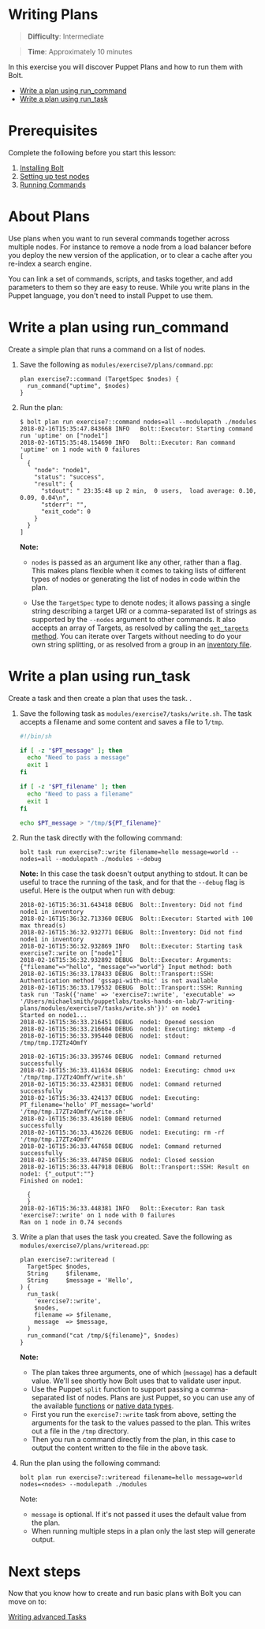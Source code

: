 # Writing Plans

> **Difficulty**: Intermediate

> **Time**: Approximately 10 minutes

In this exercise you will discover Puppet Plans and how to run them with Bolt. 

- [Write a plan using run_command](#write-a-plan-using-run_command)
- [Write a plan using run_task](#write-a-plan-using-run_task)

# Prerequisites
Complete the following before you start this lesson:

1. [Installing Bolt](../1-installing-bolt)
1. [Setting up test nodes](../2-acquiring-nodes)
1. [Running Commands](../3-running-commands)

# About Plans 

Use plans when you want to run several commands together across multiple nodes. For instance to remove a node from a load balancer before you deploy the new version of the application, or to clear a cache after you re-index a search engine.

You can link a set of commands, scripts, and tasks together, and add parameters to them so they are easy to reuse. While you write plans in the Puppet language, you don't need to install Puppet to use them.


# Write a plan using run_command

Create a simple plan that runs a command on a list of nodes.

1. Save the following as `modules/exercise7/plans/command.pp`:

    ```puppet
    plan exercise7::command (TargetSpec $nodes) {
      run_command("uptime", $nodes)
    }
    ```

2. Run the plan:

    ```
    $ bolt plan run exercise7::command nodes=all --modulepath ./modules
    2018-02-16T15:35:47.843668 INFO   Bolt::Executor: Starting command run 'uptime' on ["node1"]
    2018-02-16T15:35:48.154690 INFO   Bolt::Executor: Ran command 'uptime' on 1 node with 0 failures
    [
      {
        "node": "node1",
        "status": "success",
        "result": {
          "stdout": " 23:35:48 up 2 min,  0 users,  load average: 0.10, 0.09, 0.04\n",
          "stderr": "",
          "exit_code": 0
        }
      }
    ]
    ```

    **Note:**

    * `nodes` is passed as an argument like any other, rather than a flag. This makes plans flexible when it comes to taking lists of different types of nodes or generating the list of nodes in code within the plan.

    * Use the `TargetSpec` type to denote nodes; it allows passing a single string describing a target URI or a comma-separated list of strings as supported by the `--nodes` argument to other commands. It also accepts an array of Targets, as resolved by calling the [`get_targets` method](https://puppet.com/docs/bolt/0.x/writing_plans.html#calling-basic-plan-functions). You can iterate over Targets without needing to do your own string splitting, or as resolved from a group in an [inventory file](https://puppet.com/docs/bolt/0.x/inventory_file.html).


# Write a plan using run_task
Create a task and then create a plan that uses the task. .

1. Save the following task as `modules/exercise7/tasks/write.sh`. The task accepts a filename and some content and saves a file to 1`/tmp`.
    
    ```bash
    #!/bin/sh
    
    if [ -z "$PT_message" ]; then
      echo "Need to pass a message"
      exit 1
    fi
    
    if [ -z "$PT_filename" ]; then
      echo "Need to pass a filename"
      exit 1
    fi
    
    echo $PT_message > "/tmp/${PT_filename}"
    ```

2. Run the task directly with the following command:

    ```
    bolt task run exercise7::write filename=hello message=world --nodes=all --modulepath ./modules --debug
    ```
    
    **Note:** In this case the task doesn't output anything to stdout. It can be useful to trace the running of the task, and for that the `--debug` flag is useful. Here is the output when run with debug:
    
    ```
    2018-02-16T15:36:31.643418 DEBUG  Bolt::Inventory: Did not find node1 in inventory
    2018-02-16T15:36:32.713360 DEBUG  Bolt::Executor: Started with 100 max thread(s)
    2018-02-16T15:36:32.932771 DEBUG  Bolt::Inventory: Did not find node1 in inventory
    2018-02-16T15:36:32.932869 INFO   Bolt::Executor: Starting task exercise7::write on ["node1"]
    2018-02-16T15:36:32.932892 DEBUG  Bolt::Executor: Arguments: {"filename"=>"hello", "message"=>"world"} Input method: both
    2018-02-16T15:36:33.178433 DEBUG  Bolt::Transport::SSH: Authentication method 'gssapi-with-mic' is not available
    2018-02-16T15:36:33.179532 DEBUG  Bolt::Transport::SSH: Running task run 'Task({'name' => 'exercise7::write', 'executable' => '/Users/michaelsmith/puppetlabs/tasks-hands-on-lab/7-writing-plans/modules/exercise7/tasks/write.sh'})' on node1
    Started on node1...
    2018-02-16T15:36:33.216451 DEBUG  node1: Opened session
    2018-02-16T15:36:33.216604 DEBUG  node1: Executing: mktemp -d
    2018-02-16T15:36:33.395440 DEBUG  node1: stdout: /tmp/tmp.I7ZTz4OmfY
    
    2018-02-16T15:36:33.395746 DEBUG  node1: Command returned successfully
    2018-02-16T15:36:33.411634 DEBUG  node1: Executing: chmod u+x '/tmp/tmp.I7ZTz4OmfY/write.sh'
    2018-02-16T15:36:33.423831 DEBUG  node1: Command returned successfully
    2018-02-16T15:36:33.424137 DEBUG  node1: Executing: PT_filename='hello' PT_message='world' '/tmp/tmp.I7ZTz4OmfY/write.sh'
    2018-02-16T15:36:33.436180 DEBUG  node1: Command returned successfully
    2018-02-16T15:36:33.436226 DEBUG  node1: Executing: rm -rf '/tmp/tmp.I7ZTz4OmfY'
    2018-02-16T15:36:33.447658 DEBUG  node1: Command returned successfully
    2018-02-16T15:36:33.447850 DEBUG  node1: Closed session
    2018-02-16T15:36:33.447918 DEBUG  Bolt::Transport::SSH: Result on node1: {"_output":""}
    Finished on node1:
    
      {
      }
    2018-02-16T15:36:33.448381 INFO   Bolt::Executor: Ran task 'exercise7::write' on 1 node with 0 failures
    Ran on 1 node in 0.74 seconds
    ```
3. Write a plan that uses the task you created. Save the following as `modules/exercise7/plans/writeread.pp`:

    ```puppet
    plan exercise7::writeread (
      TargetSpec $nodes,
      String     $filename,
      String     $message = 'Hello',
    ) {
      run_task(
        'exercise7::write',
        $nodes,
        filename => $filename,
        message  => $message,
      )
      run_command("cat /tmp/${filename}", $nodes)
    }
    ```

    **Note:**
    
    * The plan takes three arguments, one of which (`message`) has a default value. We'll see shortly how Bolt uses that to validate user input.
    * Use the Puppet `split` function to support passing a comma-separated list of nodes. Plans are just Puppet, so you can use any of the available [functions](https://docs.puppet.com/puppet/latest/function.html) or [native data types](https://docs.puppet.com/puppet/latest/lang_data_type.html).
    * First you run the `exercise7::write` task from above, setting the arguments for the task to the values passed to the plan. This writes out a file in the `/tmp` directory.
    * Then you run a command directly from the plan, in this case to output the content written to the file in the above task.

4. Run the plan using the following command:
    
    ```
    bolt plan run exercise7::writeread filename=hello message=world nodes=<nodes> --modulepath ./modules
    ```

    Note:
    
    * `message` is optional. If it's not passed it uses the default value from the plan.
    * When running multiple steps in a plan only the last step will generate output.


# Next steps

Now that you know how to create and run basic plans with Bolt you can move on to:

[Writing advanced Tasks](../8-writing-advanced-tasks)
